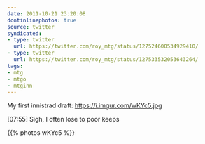 ```yaml
---
date: 2011-10-21 23:20:08
dontinlinephotos: true
source: twitter
syndicated:
- type: twitter
  url: https://twitter.com/roy_mtg/status/127524600534929410/
- type: twitter
  url: https://twitter.com/roy_mtg/status/127533532053643264/
tags:
- mtg
- mtgo
- mtginn
---
```


My first innistrad draft: https://i.imgur.com/wKYc5.jpg

<time>[07:55]</time> Sigh, I often lose to poor keeps

{{% photos wKYc5 %}}